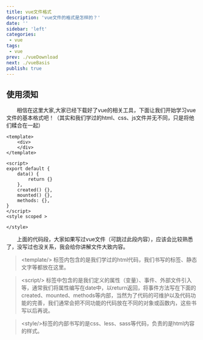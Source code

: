 ```yaml
---
title: vue文件格式
description: 'vue文件的格式是怎样的？'
date: ''
sidebar: 'left'
categories: 
 - vue
tags: 
 - vue
prev: ./vueDownload
next: ./vueBasis
publish: true
---
```


## 使用须知

&nbsp;&nbsp;&nbsp;&nbsp;&nbsp;&nbsp;&nbsp;相信在这里大家,大家已经下载好了vue的相关工具，下面让我们开始学习vue文件的基本格式吧！（其实和我们学过的html、css、js文件并无不同，只是将他们糅合在一起）

```
<template>
    <div>
    </div>
</template>

<script>
export default {
    data() {
        return {}
    },
    created() {},
    mounted() {},
    methods: {},
}
</script>
<style scoped >

</style>
```
&nbsp;&nbsp;&nbsp;&nbsp;&nbsp;&nbsp;&nbsp;上面的代码段，大家如果写过vue文件（可跳过此段内容），应该会比较熟悉了，没写过也没关系，我会给你讲解文件大致内容。
><template\/> 标签内包含的是我们学过的html代码，我们书写的标签、静态文字等都放在这里。

><script\/> 标签中包含的是我们定义的属性（变量）、事件、外部文件引入等，通常我们将属性编写在date中，以return返回，将事件方法写在下面的created、mounted、methods等内部，当然为了代码的可维护以及代码功能的完善，我们通常会把不同功能的代码放在不同的对象或函数内，这些书写以后再说。

><style\/>标签的内部书写的是css、less、sass等代码，负责的是html内容的样式。

